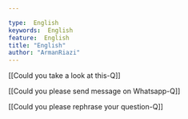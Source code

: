 ```yaml
---

type:  English
keywords:  English
feature:  English
title: "English"
author: "ArmanRiazi"
---
```



[[Could you take a look at this-Q]]

[[Could you please send message on Whatsapp-Q]]

[[Could you please rephrase your question-Q]]